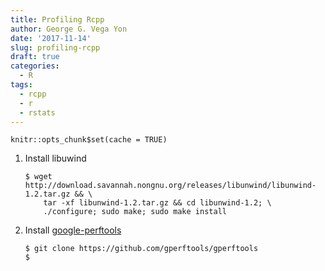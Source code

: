```yaml
---
title: Profiling Rcpp
author: George G. Vega Yon
date: '2017-11-14'
slug: profiling-rcpp
draft: true
categories:
  - R
tags:
  - rcpp
  - r
  - rstats
---
```


```{r, echo=FALSE}
knitr::opts_chunk$set(cache = TRUE)
```

1.  Install libuwind
    ```shell
    $ wget http://download.savannah.nongnu.org/releases/libunwind/libunwind-1.2.tar.gz && \
        tar -xf libunwind-1.2.tar.gz && cd libunwind-1.2; \
        ./configure; sudo make; sudo make install
    ```

2.  Install [google-perftools](https://github.com/gperftools/gperftools)
    
    ```shell 
    $ git clone https://github.com/gperftools/gperftools
    $ 
    ```
